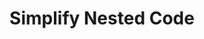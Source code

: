 ---
layout: bookmark
title: Simplify Nested Code
tags:
  - Bookmarks
  - Development
created: '2025-02-21T00:46:55.707Z'
modified: '2025-02-21T00:47:25.982Z'
link: https://keithjgrant.com/posts/2025/02/simplify-nested-code/
id: 976526475
excerpt: |-
  One of the easiest and most effective ways to clean up messy code is
  to reduce the amount of nesting and minimize boolean logic. Here's how
  you can do that.
image: >-
  https://res.cloudinary.com/keithjgrant/image/fetch/c_scale,f_auto,w_600/https://keithjgrant.com//images/2025/mug-stack.jpg
---